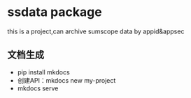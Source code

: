 # ssdata package
this is a project,can archive sumscope data by appid&appsec


## 文档生成
- pip install mkdocs
- 创建API：mkdocs new my-project
- mkdocs serve
